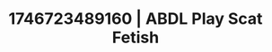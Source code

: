 ---
categories:
- Retro fantasy play
- AI-generated
- Obedience kink
- Lingerie worship
- Soft spanking
- ASMR
- Cosplay
- Lustful close-up
image: /assets/images/1746723489160.jpg
layout: post
seo:
  description: Featured content with artistic Scat Fetish, ABDL Play. HD images available.
  keywords: Scat Fetish, ABDL Play
  og_image: /assets/images/1746723489160.jpg
  schema_type: VisualArtwork
tags:
- '#1746723489160'
- ABDL Play
- Scat Fetish
title: 1746723489160 | ABDL Play Scat Fetish
---